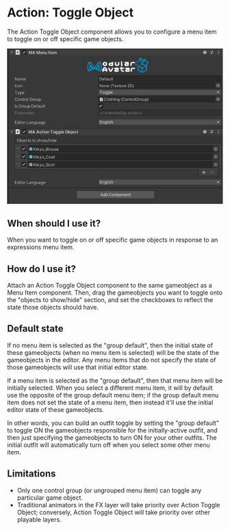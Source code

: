 # Action: Toggle Object

The Action Toggle Object component allows you to configure a menu item to toggle on or off specific game objects.

![Action Toggle Object](action-toggle-object.png)

## When should I use it?

When you want to toggle on or off specific game objects in response to an expressions menu item.

## How do I use it?

Attach an Action Toggle Object component to the same gameobject as a Menu Item component. Then, drag the gameobjects you want to toggle
onto the "objects to show/hide" section, and set the checkboxes to reflect the state those objects should have.

## Default state

If no menu item is selected as the "group default", then the initial state of these gameobjects (when no menu item is selected) will be the state of the gameobjects in the editor.
Any menu items that do not specify the state of those gameobjects will use that initial editor state.

If a menu item is selected as the "group default", then that menu item will be initially selected. When you select a different menu item, it will by default use the opposite of the group default menu item; if the group default menu item does not set the state of a menu item, then instead it'll use the initial editor state of these gameobjects.

In other words, you can build an outfit toggle by setting the "group default" to toggle ON the gameobjects responsible for the initially-active outfit, and then just specifying the gameobjects to turn ON for your other outfits. The initial outfit will automatically turn off when you select some other menu item.

## Limitations

* Only one control group (or ungrouped menu item) can toggle any particular game object.
* Traditional animators in the FX layer will take priority over Action Toggle Object; conversely, Action Toggle Object will take priority over other playable layers.